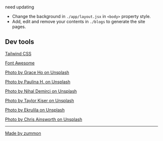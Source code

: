 need updating

- Change the background in `./app/layout.jsx` in `<body>` property style.
- Add, edit and remove your contents in `./blogs` to generate the site pages.

## Dev tools

[Tailwind CSS](https://tailwindcss.com/)

[Font Awesome](https://fontawesome.com/)

[Photo by Grace Ho on Unsplash](https://unsplash.com/photos/5f0QAmE7I3Q)

[Photo by Paulina H. on Unsplash](https://unsplash.com/photos/wyi4aejQ8vw)

[Photo by Nihal Demirci on Unsplash](https://unsplash.com/photos/9aaKx1NZPQw)

[Photo by Taylor Kiser on Unsplash](https://unsplash.com/photos/s7Vh1kg-clM)

[Photo by Ekrulila on Unsplash](https://unsplash.com/photos/09Egu9N-UyA)

[Photo by Chris Ainsworth on Unsplash](https://unsplash.com/photos/Aae5ozmFb_s)

---

[Made by zummon](https://zummon.page/)

